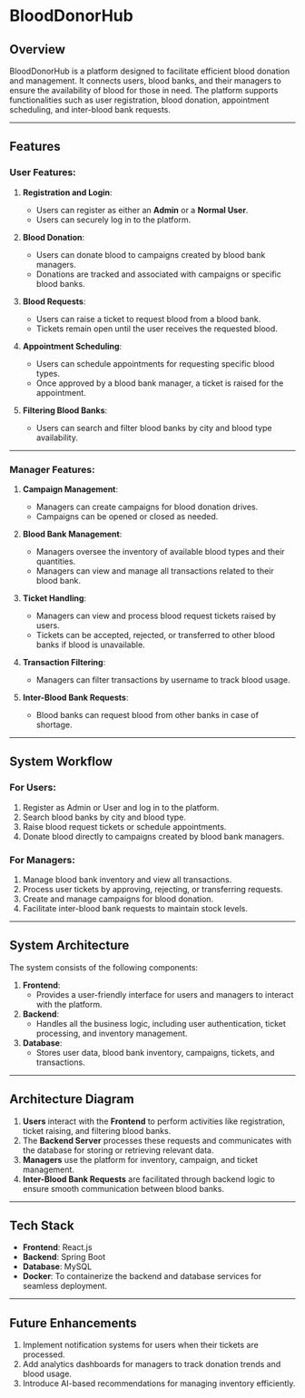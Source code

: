 # **BloodDonorHub**

## **Overview**
BloodDonorHub is a platform designed to facilitate efficient blood donation and management. It connects users, blood banks, and their managers to ensure the availability of blood for those in need. The platform supports functionalities such as user registration, blood donation, appointment scheduling, and inter-blood bank requests.

---

## **Features**

### **User Features:**
1. **Registration and Login**:
   - Users can register as either an **Admin** or a **Normal User**.
   - Users can securely log in to the platform.

2. **Blood Donation**:
   - Users can donate blood to campaigns created by blood bank managers.
   - Donations are tracked and associated with campaigns or specific blood banks.

3. **Blood Requests**:
   - Users can raise a ticket to request blood from a blood bank.
   - Tickets remain open until the user receives the requested blood.

4. **Appointment Scheduling**:
   - Users can schedule appointments for requesting specific blood types.
   - Once approved by a blood bank manager, a ticket is raised for the appointment.

5. **Filtering Blood Banks**:
   - Users can search and filter blood banks by city and blood type availability.

---

### **Manager Features**:
1. **Campaign Management**:
   - Managers can create campaigns for blood donation drives.
   - Campaigns can be opened or closed as needed.

2. **Blood Bank Management**:
   - Managers oversee the inventory of available blood types and their quantities.
   - Managers can view and manage all transactions related to their blood bank.

3. **Ticket Handling**:
   - Managers can view and process blood request tickets raised by users.
   - Tickets can be accepted, rejected, or transferred to other blood banks if blood is unavailable.

4. **Transaction Filtering**:
   - Managers can filter transactions by username to track blood usage.

5. **Inter-Blood Bank Requests**:
   - Blood banks can request blood from other banks in case of shortage.

---

## **System Workflow**

### **For Users**:
1. Register as Admin or User and log in to the platform.
2. Search blood banks by city and blood type.
3. Raise blood request tickets or schedule appointments.
4. Donate blood directly to campaigns created by blood bank managers.

### **For Managers**:
1. Manage blood bank inventory and view all transactions.
2. Process user tickets by approving, rejecting, or transferring requests.
3. Create and manage campaigns for blood donation.
4. Facilitate inter-blood bank requests to maintain stock levels.

---

## **System Architecture**

The system consists of the following components:

1. **Frontend**: 
   - Provides a user-friendly interface for users and managers to interact with the platform.
2. **Backend**:
   - Handles all the business logic, including user authentication, ticket processing, and inventory management.
3. **Database**:
   - Stores user data, blood bank inventory, campaigns, tickets, and transactions.

---

## **Architecture Diagram**

1. **Users** interact with the **Frontend** to perform activities like registration, ticket raising, and filtering blood banks.
2. The **Backend Server** processes these requests and communicates with the database for storing or retrieving relevant data.
3. **Managers** use the platform for inventory, campaign, and ticket management.
4. **Inter-Blood Bank Requests** are facilitated through backend logic to ensure smooth communication between blood banks.

---

## **Tech Stack**
- **Frontend**: React.js
- **Backend**: Spring Boot
- **Database**: MySQL
- **Docker**: To containerize the backend and database services for seamless deployment.

---

## **Future Enhancements**
1. Implement notification systems for users when their tickets are processed.
2. Add analytics dashboards for managers to track donation trends and blood usage.
3. Introduce AI-based recommendations for managing inventory efficiently.
